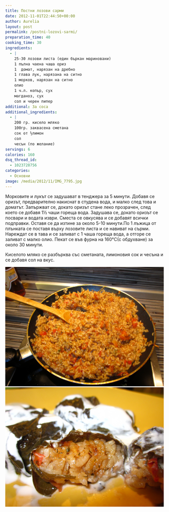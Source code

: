 ```yaml
---
title: Постни лозови сарми
date: 2012-11-01T22:44:50+00:00
author: Aurelia
layout: post
permalink: /postni-lozovi-sarmi/
preparation_time: 40
cooking_time: 30
ingredients:
  - |
    25-30 лозови листа (един бъркан мариновани)
    1 пълна чаена чаша ориз
    1  домат, нарязан на дребно
    1 глава лук, нарязана на ситно
    1 морков, нарязан на ситно
    олио
    1 ч.л. копър, сух
    магданоз, сух
    сол и черен пипер
additional: За соса
additional_ingredients:
  - |
    200 гр. кисело мляко
    100гр. заквасена сметана 
    сок от ½лимон
    сол
    чесън (по желание)
servings: 6
calories: 160
dsq_thread_id:
  - 1023728756
categories:
  - Основни
image: /media/2012/11/IMG_7795.jpg
---
```

Морковите и лукът се задушават в тенджера за 5 минути. Добавя се оризът, предварително накиснат в студена вода, и малко след това и доматът. Запържват се, докато оризът стане леко прозрачен, след което се добавя 1½ чаши гореща вода. Задушава се, докато оризът се посвари и водата изври. Сместа се овкусява и се добавят всички подправки. Оставя се да изтине за около 5-10 минути.По 1 лъжица от плънката се поставя върху лозовите листа и се навиват на сърми. Нареждат се в тава и се заливат с 1 чаша гореща вода, а отгоре се заливат с малко олио. Пекат се във фурна на 160°C(с обдухване) за около 30 минути.

Киселото мляко се разбърква със сметаната, лимоновия сок и чесъна и се добавя сол на вкус.
  
<img src="/media/2012/11/IMG_7751.jpg" class="alignleft" />
<img src="/media/2012/11/IMG_7804.jpg" class="alignleft" />